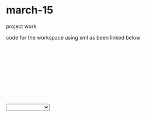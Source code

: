 # march-15
project work


code for the workspace using xml as been linked below
<?xml version="1.0" encoding="UTF-8"?>
<project version="4">
  <component name="ChangeListManager">
    <list default="true" id="a74d9c39-f340-4890-9e22-0b5a1e1c5a2c" name="Default Changelist" comment="" />
    <option name="EXCLUDED_CONVERTED_TO_IGNORED" value="true" />
    <option name="SHOW_DIALOG" value="false" />
    <option name="HIGHLIGHT_CONFLICTS" value="true" />
    <option name="HIGHLIGHT_NON_ACTIVE_CHANGELIST" value="false" />
    <option name="LAST_RESOLUTION" value="IGNORE" />
  </component>
  <component name="ExternalProjectsManager">
    <system id="GRADLE">
      <state>
        <projects_view />
      </state>
    </system>
  </component>
  <component name="FUSProjectUsageTrigger">
    <session id="-1428293593">
      <usages-collector id="statistics.lifecycle.project">
        <counts>
          <entry key="project.closed" value="2" />
          <entry key="project.open.time.40" value="1" />
          <entry key="project.open.time.59" value="1" />
          <entry key="project.open.time.8" value="1" />
          <entry key="project.opened" value="3" />
        </counts>
      </usages-collector>
      <usages-collector id="statistics.file.extensions.open">
        <counts>
          <entry key="iml" value="1" />
          <entry key="java" value="2" />
          <entry key="txt" value="1" />
          <entry key="xml" value="3" />
        </counts>
      </usages-collector>
      <usages-collector id="statistics.file.types.open">
        <counts>
          <entry key="IDEA_MODULE" value="1" />
          <entry key="JAVA" value="2" />
          <entry key="PLAIN_TEXT" value="1" />
          <entry key="XML" value="3" />
        </counts>
      </usages-collector>
    </session>
  </component>
  <component name="FileEditorManager">
    <leaf>
      <file pinned="false" current-in-tab="false">
        <entry file="file://$PROJECT_DIR$/app/build/outputs/logs/manifest-merger-debug-report.txt">
          <provider selected="true" editor-type-id="text-editor" />
        </entry>
      </file>
      <file pinned="false" current-in-tab="false">
        <entry file="file://$PROJECT_DIR$/.idea/gradle.xml">
          <provider selected="true" editor-type-id="text-editor" />
        </entry>
      </file>
      <file pinned="false" current-in-tab="false">
        <entry file="file://$PROJECT_DIR$/app/src/main/java/eighteen/cmp/mani/friendlyvission/HomePage.java">
          <provider selected="true" editor-type-id="text-editor">
            <state relative-caret-position="525">
              <caret line="150" lean-forward="true" selection-end-line="150" />
            </state>
          </provider>
        </entry>
      </file>
      <file pinned="false" current-in-tab="false">
        <entry file="file://$PROJECT_DIR$/app/src/main/java/eighteen/cmp/mani/friendlyvission/Splash.java">
          <provider selected="true" editor-type-id="text-editor">
            <state>
              <caret selection-end-line="30" />
            </state>
          </provider>
        </entry>
      </file>
      <file pinned="false" current-in-tab="true">
        <entry file="file://$PROJECT_DIR$/.idea/workspace.xml">
          <provider selected="true" editor-type-id="text-editor">
            <state relative-caret-position="-3048">
              <caret line="18" column="30" lean-forward="true" selection-end-line="290" selection-end-column="10" />
            </state>
          </provider>
        </entry>
      </file>
      <file pinned="false" current-in-tab="false">
        <entry file="file://$PROJECT_DIR$/.idea/modules.xml">
          <provider selected="true" editor-type-id="text-editor" />
        </entry>
      </file>
      <file pinned="false" current-in-tab="false">
        <entry file="file://$PROJECT_DIR$/FriendlyVission.iml">
          <provider selected="true" editor-type-id="text-editor" />
        </entry>
      </file>
    </leaf>
  </component>
  <component name="ProjectFrameBounds" extendedState="6">
    <option name="x" value="-8" />
    <option name="y" value="-8" />
    <option name="width" value="1346" />
    <option name="height" value="688" />
  </component>
  <component name="ProjectView">
    <navigator proportions="" version="1">
      <foldersAlwaysOnTop value="true" />
    </navigator>
    <panes>
      <pane id="PackagesPane" />
      <pane id="ProjectPane" />
      <pane id="AndroidView">
        <subPane>
          <expand>
            <path>
              <item name="FriendlyVission" type="1abcf292:AndroidViewProjectNode" />
              <item name="FriendlyVission" type="462c0819:PsiDirectoryNode" />
            </path>
            <path>
              <item name="FriendlyVission" type="1abcf292:AndroidViewProjectNode" />
              <item name="FriendlyVission" type="462c0819:PsiDirectoryNode" />
              <item name=".idea" type="462c0819:PsiDirectoryNode" />
            </path>
            <path>
              <item name="FriendlyVission" type="1abcf292:AndroidViewProjectNode" />
              <item name="FriendlyVission" type="462c0819:PsiDirectoryNode" />
              <item name="app" type="462c0819:PsiDirectoryNode" />
            </path>
            <path>
              <item name="FriendlyVission" type="1abcf292:AndroidViewProjectNode" />
              <item name="FriendlyVission" type="462c0819:PsiDirectoryNode" />
              <item name="app" type="462c0819:PsiDirectoryNode" />
              <item name="build" type="462c0819:PsiDirectoryNode" />
            </path>
            <path>
              <item name="FriendlyVission" type="1abcf292:AndroidViewProjectNode" />
              <item name="FriendlyVission" type="462c0819:PsiDirectoryNode" />
              <item name="app" type="462c0819:PsiDirectoryNode" />
              <item name="src" type="462c0819:PsiDirectoryNode" />
            </path>
            <path>
              <item name="FriendlyVission" type="1abcf292:AndroidViewProjectNode" />
              <item name="FriendlyVission" type="462c0819:PsiDirectoryNode" />
              <item name="app" type="462c0819:PsiDirectoryNode" />
              <item name="src" type="462c0819:PsiDirectoryNode" />
              <item name="main" type="462c0819:PsiDirectoryNode" />
            </path>
            <path>
              <item name="FriendlyVission" type="1abcf292:AndroidViewProjectNode" />
              <item name="FriendlyVission" type="462c0819:PsiDirectoryNode" />
              <item name="app" type="462c0819:PsiDirectoryNode" />
              <item name="src" type="462c0819:PsiDirectoryNode" />
              <item name="main" type="462c0819:PsiDirectoryNode" />
              <item name="java" type="462c0819:PsiDirectoryNode" />
            </path>
            <path>
              <item name="FriendlyVission" type="1abcf292:AndroidViewProjectNode" />
              <item name="FriendlyVission" type="462c0819:PsiDirectoryNode" />
              <item name="app" type="462c0819:PsiDirectoryNode" />
              <item name="src" type="462c0819:PsiDirectoryNode" />
              <item name="main" type="462c0819:PsiDirectoryNode" />
              <item name="java" type="462c0819:PsiDirectoryNode" />
              <item name="eighteen" type="462c0819:PsiDirectoryNode" />
            </path>
            <path>
              <item name="FriendlyVission" type="1abcf292:AndroidViewProjectNode" />
              <item name="FriendlyVission" type="462c0819:PsiDirectoryNode" />
              <item name="app" type="462c0819:PsiDirectoryNode" />
              <item name="src" type="462c0819:PsiDirectoryNode" />
              <item name="main" type="462c0819:PsiDirectoryNode" />
              <item name="java" type="462c0819:PsiDirectoryNode" />
              <item name="eighteen" type="462c0819:PsiDirectoryNode" />
              <item name="cmp" type="462c0819:PsiDirectoryNode" />
            </path>
            <path>
              <item name="FriendlyVission" type="1abcf292:AndroidViewProjectNode" />
              <item name="FriendlyVission" type="462c0819:PsiDirectoryNode" />
              <item name="app" type="462c0819:PsiDirectoryNode" />
              <item name="src" type="462c0819:PsiDirectoryNode" />
              <item name="main" type="462c0819:PsiDirectoryNode" />
              <item name="java" type="462c0819:PsiDirectoryNode" />
              <item name="eighteen" type="462c0819:PsiDirectoryNode" />
              <item name="cmp" type="462c0819:PsiDirectoryNode" />
              <item name="mani" type="462c0819:PsiDirectoryNode" />
            </path>
            <path>
              <item name="FriendlyVission" type="1abcf292:AndroidViewProjectNode" />
              <item name="FriendlyVission" type="462c0819:PsiDirectoryNode" />
              <item name="app" type="462c0819:PsiDirectoryNode" />
              <item name="src" type="462c0819:PsiDirectoryNode" />
              <item name="main" type="462c0819:PsiDirectoryNode" />
              <item name="java" type="462c0819:PsiDirectoryNode" />
              <item name="eighteen" type="462c0819:PsiDirectoryNode" />
              <item name="cmp" type="462c0819:PsiDirectoryNode" />
              <item name="mani" type="462c0819:PsiDirectoryNode" />
              <item name="friendlyvission" type="462c0819:PsiDirectoryNode" />
            </path>
            <path>
              <item name="FriendlyVission" type="1abcf292:AndroidViewProjectNode" />
              <item name="FriendlyVission" type="462c0819:PsiDirectoryNode" />
              <item name="build" type="462c0819:PsiDirectoryNode" />
            </path>
            <path>
              <item name="FriendlyVission" type="1abcf292:AndroidViewProjectNode" />
              <item name="FriendlyVission" type="462c0819:PsiDirectoryNode" />
              <item name="build" type="462c0819:PsiDirectoryNode" />
              <item name="intermediates" type="462c0819:PsiDirectoryNode" />
            </path>
            <path>
              <item name="FriendlyVission" type="1abcf292:AndroidViewProjectNode" />
              <item name="FriendlyVission" type="462c0819:PsiDirectoryNode" />
              <item name="build" type="462c0819:PsiDirectoryNode" />
              <item name="intermediates" type="462c0819:PsiDirectoryNode" />
              <item name="dex-cache" type="462c0819:PsiDirectoryNode" />
            </path>
          </expand>
          <select />
        </subPane>
      </pane>
      <pane id="Scope" />
    </panes>
  </component>
  <component name="PropertiesComponent">
    <property name="android.sdk.path" value="$USER_HOME$/AppData/Local/Android/Sdk" />
    <property name="last_opened_file_path" value="E:/voice/CMP/Source code/PROJ8433/FriendlyVission" />
    <property name="settings.editor.selected.configurable" value="AndroidSdkUpdater" />
  </component>
  <component name="RunDashboard">
    <option name="ruleStates">
      <list>
        <RuleState>
          <option name="name" value="ConfigurationTypeDashboardGroupingRule" />
        </RuleState>
        <RuleState>
          <option name="name" value="StatusDashboardGroupingRule" />
        </RuleState>
      </list>
    </option>
  </component>
  <component name="SvnConfiguration">
    <configuration />
  </component>
  <component name="TaskManager">
    <task active="true" id="Default" summary="Default task">
      <changelist id="a74d9c39-f340-4890-9e22-0b5a1e1c5a2c" name="Default Changelist" comment="" />
      <created>1553678677642</created>
      <option name="number" value="Default" />
      <option name="presentableId" value="Default" />
      <updated>1553678677642</updated>
    </task>
    <servers />
  </component>
  <component name="ToolWindowManager">
    <frame x="-8" y="-8" width="1382" height="744" extended-state="6" />
    <editor active="true" />
    <layout>
      <window_info id="Captures" order="0" weight="0.25" />
      <window_info active="true" content_ui="combo" id="Project" order="1" visible="true" weight="0.34039333" />
      <window_info id="Structure" order="2" side_tool="true" />
      <window_info id="Build Variants" order="3" side_tool="true" />
      <window_info id="Image Layers" order="4" />
      <window_info id="Designer" order="5" />
      <window_info id="Capture Tool" order="6" />
      <window_info id="Favorites" order="7" side_tool="true" />
      <window_info anchor="bottom" id="Version Control" order="0" show_stripe_button="false" />
      <window_info anchor="bottom" id="TODO" order="1" />
      <window_info anchor="bottom" id="Terminal" order="2" />
      <window_info anchor="bottom" id="Event Log" order="3" side_tool="true" />
      <window_info anchor="bottom" id="Build" order="4" visible="true" weight="0.3628159" />
      <window_info anchor="right" id="Capture Analysis" order="0" />
      <window_info anchor="right" id="Gradle" order="1" />
      <window_info anchor="right" id="Theme Preview" order="2" />
      <window_info anchor="right" id="Palette&#9;" order="3" />
    </layout>
  </component>
  <component name="VcsContentAnnotationSettings">
    <option name="myLimit" value="2678400000" />
  </component>
  <component name="editorHistoryManager">
    <entry file="file://$PROJECT_DIR$/app/build/outputs/logs/manifest-merger-debug-report.txt">
      <provider selected="true" editor-type-id="text-editor" />
    </entry>
    <entry file="file://$PROJECT_DIR$/.idea/modules.xml">
      <provider selected="true" editor-type-id="text-editor" />
    </entry>
    <entry file="file://$PROJECT_DIR$/FriendlyVission.iml">
      <provider selected="true" editor-type-id="text-editor" />
    </entry>
    <entry file="file://$PROJECT_DIR$/.idea/gradle.xml">
      <provider selected="true" editor-type-id="text-editor" />
    </entry>
    <entry file="file://$PROJECT_DIR$/app/src/main/java/eighteen/cmp/mani/friendlyvission/HomePage.java">
      <provider selected="true" editor-type-id="text-editor">
        <state relative-caret-position="525">
          <caret line="150" lean-forward="true" selection-end-line="150" />
        </state>
      </provider>
    </entry>
    <entry file="file://$PROJECT_DIR$/app/src/main/java/eighteen/cmp/mani/friendlyvission/Splash.java">
      <provider selected="true" editor-type-id="text-editor">
        <state>
          <caret selection-end-line="30" />
        </state>
      </provider>
    </entry>
    <entry file="file://$PROJECT_DIR$/.idea/workspace.xml">
      <provider selected="true" editor-type-id="text-editor">
        <state relative-caret-position="-3048">
          <caret line="18" column="30" lean-forward="true" selection-end-line="290" selection-end-column="10" />
        </state>
      </provider>
    </entry>
  </component>
</project>
